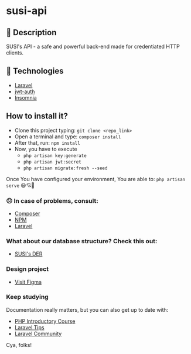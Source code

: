 # susi-api

## 📗 Description
SUSI's API - a safe and powerful back-end made for credentiated HTTP clients. 

## 🚀 Technologies
- [Laravel](https://laravel.com/docs/8.x)
- [jwt-auth](https://jwt-auth.readthedocs.io/en/docs/quick-start/) 
- [Insomnia](https://insomnia.rest/)

## How to install it?
- Clone this project typing: `git clone <repo_link>`
- Open a terminal and type: `composer install`
- After that, run: `npm install`
- Now, you have to execute
  - `php artisan key:generate`
  - `php artisan jwt:secret`
  - `php artisan migrate:fresh --seed`

Once You have configured your environment, You are able to:
`php artisan serve` 
😃💘🌟

### 😕 In case of problems, consult:
- [Composer](https://getcomposer.org/)
- [NPM](https://docs.npmjs.com/)
- [Laravel](https://laravel.com/docs/8.x)

### What about our database structure? Check this out:
- [SUSI's DER](/.gitlab/der.png)

### Design project
- [Visit Figma](https://www.figma.com/file/Sy7qXkAI2Ve0MZUV4DXAWV/Ui%2F-Telas-SUSI?node-id=0%3A1)

### Keep studying
Documentation really matters, but you can also get up to date with:
- [PHP Introductory Course](https://laracasts.com/series/php-for-beginners)
- [Laravel Tips](https://www.youtube.com/playlist?list=PLi_gvjv-JgXqop7hgVKZMGPiT9rUYy1sr)
- [Laravel Community](https://laracasts.com/discuss)

Cya, folks!
